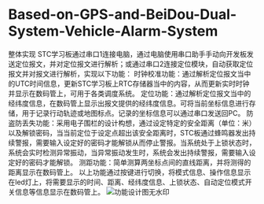 # Based-on-GPS-and-BeiDou-Dual-System-Vehicle-Alarm-System
整体实现
STC学习板通过串口1连接电脑，通过电脑使用串口助手手动向开发板发送定位报文，并对定位报文进行解析；或通过串口2连接定位模块，自动获取定位报文并对报文进行解析，实现以下功能：
时钟校准功能：通过解析定位报文当中的UTC时间信息，更新STC学习板上RTC存储器当中的内容，从而更新实时时钟并显示在数码管上，可用于各类调度系统。
定位功能：通过解析定位报文当中的经纬度信息，在数码管上显示出报文提供的经纬度信息。可将当前坐标信息进行存储，用于记录行动轨迹或地图标点。记录的坐标信息可以通过串口发送回PC。
防盗防丢失功能：采用电子围栏的设计构想，通过设定特定的安全距离（单位：米）以及解锁密码，当当前定位于设定点超出该安全距离时，STC板通过蜂鸣器发出持续警报，需要输入设定好的密码才能解锁从而停止警报。当系统处于上锁状态时，系统会实时检测异常振动，当异常振动发生时，系统会发出持续警报，需要输入设定好的密码才能解锁。
测距功能：简单测算两坐标点间的直线距离，并将测得的距离显示在数码管上。
以上功能通过按键进行切换，将模式信息、操作信息显示在led灯上，将需要显示的时间、距离、经纬度信息、上锁状态、自动定位模式开关信息等信息显示在数码管上。
![功能设计图无水印](https://github.com/user-attachments/assets/743cdc98-fe7e-49be-8ca6-a8c51de72b36)
